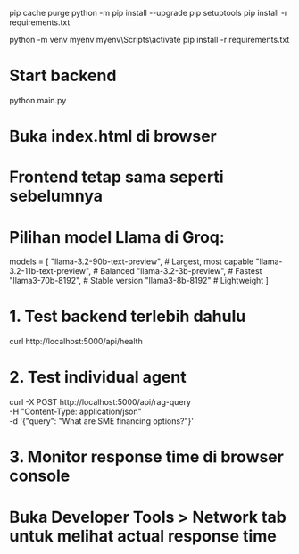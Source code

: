 pip cache purge
python -m pip install --upgrade pip setuptools
pip install -r requirements.txt

python -m venv myenv
myenv\Scripts\activate
pip install -r requirements.txt


# Start backend
python main.py

# Buka index.html di browser
# Frontend tetap sama seperti sebelumnya


# Pilihan model Llama di Groq:
models = [
    "llama-3.2-90b-text-preview",  # Largest, most capable
    "llama-3.2-11b-text-preview",  # Balanced
    "llama-3.2-3b-preview",         # Fastest
    "llama3-70b-8192",              # Stable version
    "llama3-8b-8192"                # Lightweight
]

# 1. Test backend terlebih dahulu
curl http://localhost:5000/api/health

# 2. Test individual agent
curl -X POST http://localhost:5000/api/rag-query \
  -H "Content-Type: application/json" \
  -d '{"query": "What are SME financing options?"}'

# 3. Monitor response time di browser console
# Buka Developer Tools > Network tab untuk melihat actual response time
